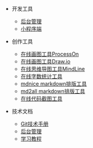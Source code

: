 * 开发工具
    * [后台管理]()
    * [小程序端]()

* 创作工具
    * [在线画图工具ProcessOn](https://github.com/Jackson0714/PassJava-Platform)
    * [在线画图工具Draw.io](https://github.com/Jackson0714/PassJava-Platform)
    * [在线思维导图工具MindLine](https://github.com/Jackson0714/PassJava-Platform)
    * [在线字数统计工具](https://github.com/Jackson0714/PassJava-Platform)
    * [mdnice markdown排版工具](https://github.com/Jackson0714/PassJava-Platform)
    * [md2all markdown排版工具](https://github.com/Jackson0714/PassJava-Platform)
    * [在线代码截图工具](https://github.com/Jackson0714/PassJava-Platform)

* 技术文档
    * [Git技术手册](https://git-scm.com/book/zh/v2)
    * [后台管理](https://github.com/Jackson0714/PassJava-Portal)
    * [学习教程](https://github.com/Jackson0714/PassJava-Learning)